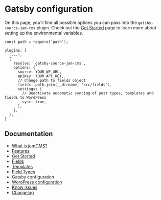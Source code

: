 # Gatsby configuration

On this page, you'll find all possible options you can pass into the `gatsby-source-jam-cms` plugin.
Check out the [Get Started](https://github.com/robinzimmer1989/jam-cms/docs/get-started.md) page to learn more about setting up the environmental variables.

```
const path = require(`path`);

plugins: [
  (...),
  {
    resolve: `gatsby-source-jam-cms`,
    options: {
      source: YOUR_WP_URL,
      apiKey: YOUR_API_KEY,
      // Change path to fields object
      fields: path.join(__dirname, 'src/fields'),
      settings: {
        // Deactivate automatic syncing of post types, templates and fields to WordPress
        sync: true,
      },
    },
  },
]
```

## Documentation

- [What is jamCMS?](https://github.com/robinzimmer1989/jam-cms/docs/what-is-jam-cms.md)
- [Features](https://github.com/robinzimmer1989/jam-cms/docs/features.md)
- [Get Started](https://github.com/robinzimmer1989/jam-cms/docs/get-started.md)
- [Fields](https://github.com/robinzimmer1989/jam-cms/docs/fields.md)
- [Templates](https://github.com/robinzimmer1989/jam-cms/docs/templates.md)
- [Field Types](https://github.com/robinzimmer1989/jam-cms/docs/field-types.md)
- Gatsby configuration
- [WordPress configuration](https://github.com/robinzimmer1989/jam-cms/docs/wordpress-config.md)
- [Know issues](https://github.com/robinzimmer1989/jam-cms/docs/known-issues.md)
- [Changelog](https://github.com/robinzimmer1989/jam-cms/docs/changelog.md)
